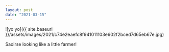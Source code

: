 ```yaml
---
layout: post
date: "2021-03-15"
---
```


![yo yo]({{ site.baseurl }}/assets/images/2021/c74e2eaefc8f941011103e602f2bced7d65eb67e.jpg)

Saoirse looking like a little farmer!
